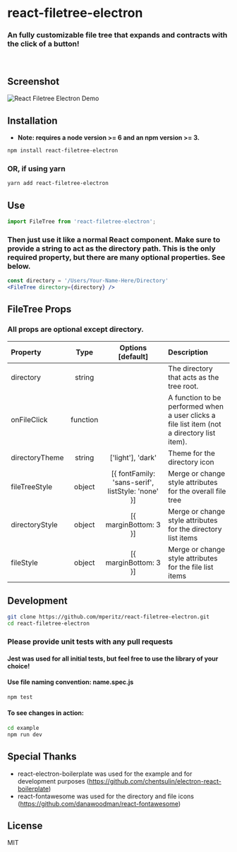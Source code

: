 # react-filetree-electron

### An fully customizable file tree that expands and contracts with the click of a button!

<br/>

## Screenshot

![React Filetree Electron Demo](https://media.giphy.com/media/GPIRkqWzkETJu/giphy.gif)

## Installation

* **Note: requires a node version >= 6 and an npm version >= 3.**

```bash
npm install react-filetree-electron
```

### OR, if using yarn

```bash
yarn add react-filetree-electron
```

## Use

```js
import FileTree from 'react-filetree-electron';
```

### Then just use it like a normal React component.  Make sure to provide a string to act as the directory path.  This is the only required property, but there are many optional properties.  See below.

```jsx
const directory = '/Users/Your-Name-Here/Directory'
<FileTree directory={directory} />
```

## FileTree Props
### All props are optional **except directory**.
| Property         | Type     | Options [default]                                 | Description                                                                                 |
| :--------------- |:--------:| :----------------------------------------------:  | :------------------------------------------------------------------------------------------ |
| directory        | string   |                                                   | The directory that acts as the tree root.                                                   |
| onFileClick      | function |                                                   | A function to be performed when a user clicks a file list item (not a directory list item). |
| directoryTheme   | string   | ['light'], 'dark'                                 | Theme for the directory icon                                                                |
| fileTreeStyle    | object   | [{ fontFamily: 'sans-serif', listStyle: 'none' }] | Merge or change style attributes for the overall file tree                                  |
| directoryStyle   | object   | [{ marginBottom: 3 }]                             | Merge or change style attributes for the directory list items                               |
| fileStyle        | object   | [{ marginBottom: 3 }]                             | Merge or change style attributes for the file list items                                    |

## Development

```bash
git clone https://github.com/mperitz/react-filetree-electron.git
cd react-filetree-electron
```

### Please provide unit tests with any pull requests
#### Jest was used for all initial tests, but feel free to use the library of your choice!
#### Use file naming convention: name.spec.js
```bash
npm test
```

#### To see changes in action:
```bash
cd example
npm run dev
```

## Special Thanks
* react-electron-boilerplate was used for the example and for development purposes (https://github.com/chentsulin/electron-react-boilerplate)
* react-fontawesome was used for the directory and file icons (https://github.com/danawoodman/react-fontawesome)

## License
MIT
